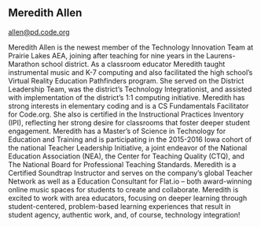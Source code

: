 ## Meredith Allen

[allen@pd.code.org](mailto:allen@pd.code.org)

Meredith Allen is the newest member of the Technology Innovation Team at Prairie Lakes AEA, joining after teaching for nine years in the Laurens-Marathon school district. As a classroom educator Meredith taught instrumental music and K-7 computing and also facilitated the high school’s Virtual Reality Education Pathfinders program. She served on the District Leadership Team, was the district’s Technology Integrationist, and assisted with implementation of the district’s 1:1 computing initiative. Meredith has strong interests in elementary coding and is a CS Fundamentals Facilitator for Code.org. She also is certified in the Instructional Practices Inventory (IPI), reflecting her strong desire for classrooms that foster deeper student engagement. Meredith has a Master’s of Science in Technology for Education and Training and is participating in the 2015-2016 Iowa cohort of the national Teacher Leadership Initiative, a joint endeavor of the National Education Association (NEA), the Center for Teaching Quality (CTQ), and The National Board for Professional Teaching Standards. Meredith is a Certified Soundtrap Instructor and serves on the company’s global Teacher Network as well as a Education Consultant for Flat.io – both award-winning online music spaces for students to create and collaborate. Meredith is excited to work with area educators, focusing on deeper learning through student-centered, problem-based learning experiences that result in student agency, authentic work, and, of course, technology integration!
